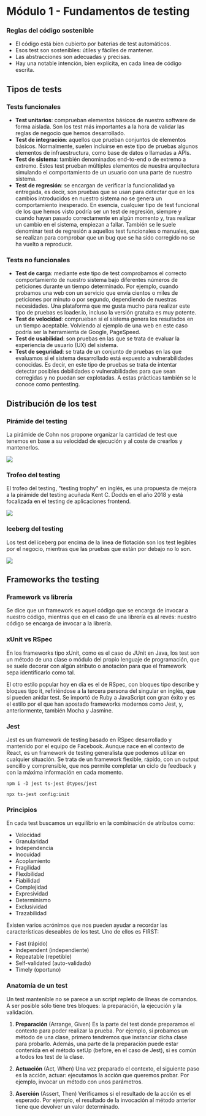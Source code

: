 # Módulo 1 - Fundamentos de testing

### Reglas del código sostenible

- El código está bien cubierto por baterías de test automáticos.
- Esos test son sostenibles: útiles y fáciles de mantener.
- Las abstracciones son adecuadas y precisas.
- Hay una notable intención, bien explícita, en cada línea de código escrita.

## Tipos de tests

### Tests funcionales

- **Test unitarios**: comprueban elementos básicos de nuestro software de forma aislada. Son los test más importantes a la hora de validar las reglas de negocio que hemos desarrollado.
- **Test de integración**: aquellos que prueban conjuntos de elementos básicos. Normalmente, suelen incluirse en este tipo de pruebas algunos elementos de infraestructura, como base de datos o llamadas a APIs.
- **Test de sistema**: también denominados end-to-end o de extremo a extremo. Estos test prueban múltiples elementos de nuestra arquitectura simulando el comportamiento de un usuario con una parte de nuestro sistema.
- **Test de regresión**: se encargan de verificar la funcionalidad ya entregada, es decir, son pruebas que se usan para detectar que en los cambios introducidos en nuestro sistema no se genera un comportamiento inesperado. En esencia, cualquier tipo de test funcional de los que hemos visto podría ser un test de regresión, siempre y cuando hayan pasado correctamente en algún momento y, tras realizar un cambio en el sistema, empiezan a fallar. También se le suele denominar test de regresión a aquellos test funcionales o manuales, que se realizan para comprobar que un bug que se ha sido corregido no se ha vuelto a reproducir.

### Tests no funcionales

- **Test de carga**: mediante este tipo de test comprobamos el correcto comportamiento de nuestro sistema bajo diferentes números de peticiones durante un tiempo determinado. Por ejemplo, cuando probamos una web con un servicio que envía cientos o miles de peticiones por minuto o por segundo, dependiendo de nuestras necesidades. Una plataforma que me gusta mucho para realizar este tipo de pruebas es loader.io, incluso la versión gratuita es muy potente.
- **Test de velocidad**: comprueban si el sistema genera los resultados en un tiempo aceptable. Volviendo al ejemplo de una web en este caso podría ser la herramienta de Google, PageSpeed.
- **Test de usabilidad**: son pruebas en las que se trata de evaluar la experiencia de usuario (UX) del sistema.
- **Test de seguridad**: se trata de un conjunto de pruebas en las que evaluamos si el sistema desarrollado está expuesto a vulnerabilidades conocidas. Es decir, en este tipo de pruebas se trata de intentar detectar posibles debilidades o vulnerabilidades para que sean corregidas y no puedan ser explotadas. A estas prácticas también se le conoce como pentesting.

## Distribución de los test

### Pirámide del testing

La pirámide de Cohn nos propone organizar la cantidad de test que tenemos en base a su velocidad de ejecución y al coste de crearlos y mantenerlos.

![](https://cdn.fs.teachablecdn.com/b9B0acaKQAOreQaFhCnH)

### Trofeo del testing

El trofeo del testing, "testing trophy" en inglés, es una propuesta de mejora a la pirámide del testing acuñada Kent C. Dodds en el año 2018 y está focalizada en el testing de aplicaciones frontend.

![](https://cdn.fs.teachablecdn.com/InCnQ7w1RjW9pXbJpPFX)

### Iceberg del testing

Los test del iceberg por encima de la línea de flotación son los test legibles por el negocio, mientras que las pruebas que están por debajo no lo son.

![](https://cdn.fs.teachablecdn.com/mngqJSDqTMCvbVDGalBk)

## Frameworks the testing

### Framework vs librería

Se dice que un framework es aquel código que se encarga de invocar a nuestro código, mientras que en el caso de una librería es al revés: nuestro código se encarga de invocar a la librería.

### xUnit vs RSpec

En los frameworks tipo xUnit, como es el caso de JUnit en Java, los test son un método de una clase o módulo del propio lenguaje de programación, que se suele decorar con algún atributo o anotación para que el framework sepa identificarlo como tal.

El otro estilo popular hoy en día es el de RSpec, con bloques tipo describe y bloques tipo it, refiriéndose a la tercera persona del singular en inglés, que sí pueden anidar test. Se importó de Ruby a JavaScript con gran éxito y es el estilo por el que han apostado frameworks modernos como Jest, y, anteriormente, también Mocha y Jasmine.

### Jest

Jest es un framework de testing basado en RSpec desarrollado y mantenido por el equipo de Facebook. Aunque nace en el contexto de React, es un framework de testing generalista que podemos utilizar en cualquier situación. Se trata de un framework flexible, rápido, con un output sencillo y comprensible, que nos permite completar un ciclo de feedback y con la máxima información en cada momento.

```
npm i -D jest ts-jest @types/jest
```

```
npx ts-jest config:init
```

### Principios

En cada test buscamos un equilibrio en la combinación de atributos como:

- Velocidad
- Granularidad
- Independencia
- Inocuidad
- Acoplamiento
- Fragilidad
- Flexibilidad
- Fiabilidad
- Complejidad
- Expresividad
- Determinismo
- Exclusividad
- Trazabilidad

Existen varios acrónimos que nos pueden ayudar a recordar las características deseables de los test. Uno de ellos es FIRST:

- Fast (rápido)
- Independent (independiente)
- Repeatable (repetible)
- Self-validated (auto-validado)
- Timely (oportuno)

### Anatomía de un test

Un test mantenible no se parece a un script repleto de líneas de comandos. A ser posible sólo tiene tres bloques: la preparación, la ejecución y la validación.

1. **Preparación** (Arrange, Given)
   Es la parte del test donde preparamos el contexto para poder realizar la prueba. Por ejemplo, si probamos un método de una clase, primero tendremos que instanciar dicha clase para probarlo. Además, una parte de la preparación puede estar contenida en el método setUp (before, en el caso de Jest), si es común a todos los test de la clase.

2. **Actuación** (Act, When)
   Una vez preparado el contexto, el siguiente paso es la acción, actuar: ejecutamos la acción que queremos probar. Por ejemplo, invocar un método con unos parámetros.

3. **Aserción** (Assert, Then)
   Verificamos si el resultado de la acción es el esperado. Por ejemplo, el resultado de la invocación al método anterior tiene que devolver un valor determinado.
